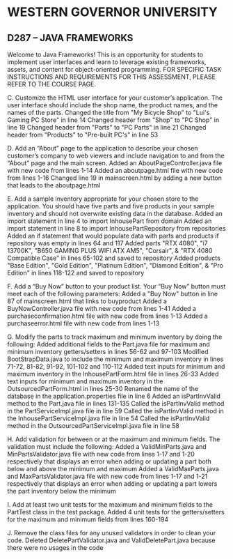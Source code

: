 # WESTERN GOVERNOR UNIVERSITY 
## D287 – JAVA FRAMEWORKS
Welcome to Java Frameworks! This is an opportunity for students to implement user interfaces and learn to leverage existing frameworks, assets, and content for object-oriented programming.
FOR SPECIFIC TASK INSTRUCTIONS AND REQUIREMENTS FOR THIS ASSESSMENT, PLEASE REFER TO THE COURSE PAGE.

C.  Customize the HTML user interface for your customer’s application. The user interface should include the shop name, the product names, and the names of the parts.
Changed the title from "My Bicycle Shop" to "Lui's Gaming PC Store" in line 14
Changed header from "Shop" to "PC Shop" in line 19
Changed header from "Parts" to "PC Parts" in line 21
Changed header from "Products" to "Pre-built PC's" in line 53

D.  Add an “About” page to the application to describe your chosen customer’s company to web viewers and include navigation to and from the “About” page and the main screen.
Added an AboutPageController.java file with new code from lines 1-14
Added an aboutpage.html file with new code from lines 1-16
Changed line 19 in mainscreen.html by adding a new button that leads to the aboutpage.html

E.  Add a sample inventory appropriate for your chosen store to the application. You should have five parts and five products in your sample inventory and should not overwrite existing data in the database.
Added an import statement in line 4 to import InhousePart from domain
Added an import statement in line 8 to import InhousePartRepository from repositories
Added an if statement that would populate data with parts and products if repository was empty in lines 64 and 117
Added parts "RTX 4080", "i7 13700K", "B650 GAMING PLUS WIFI ATX AM5", "Corsair", & "RTX 4080 Compatible Case" in lines 65-102 and saved to repository
Added products "Base Edition", "Gold Edition", "Platinum Edition", "Diamond Edition", & "Pro Edition" in lines 118-122 and saved to repository

F.  Add a “Buy Now” button to your product list. Your “Buy Now” button must meet each of the following parameters:
Added a "Buy Now" button in line 87 of mainscreen.html that links to buyproduct
Added a BuyNowController.java file with new code from lines 1-41
Added a purchaseconfirmation.html file with new code from lines 1-13
Added a purchaseerror.html file with new code from lines 1-13

G.  Modify the parts to track maximum and minimum inventory by doing the following:
Added additional fields to the Part.java file for maximum and minimum inventory getters/setters in lines 56-62 and 97-103
Modified BootStrapData.java to include the minimum and maximum inventory in lines 71-72, 81-82, 91-92, 101-102 and 110-112
Added text inputs for minimum and maximum inventory in the InhousePartForm.html file in lines 26-33
Added text inputs for minimum and maximum inventory in the OutsourcedPartForm.html in lines 25-30
Renamed the name of the database in the application.properties file in line 6
Added an isPartInvValid method to the Part.java file in lines 131-135
Called the isPartInvValid method in the PartServiceImpl.java file in line 59
Called the isPartInvValid method in the InhousePartServiceImpl.java file in line 54
Called the isPartInvValid method in the OutsourcedPartServiceImpl.java file in line 58

H.  Add validation for between or at the maximum and minimum fields. The validation must include the following:
Added a ValidMinParts.java and MinPartsValidator.java file with new code from lines 1-17 and 1-20 respectively that displays an error when adding or updating a part both below and above the minimum and maximum
Added a ValidMaxParts.java and MaxPartsValidator.java file with new code from lines 1-17 and 1-21 respectively that displays an error when adding or updating a part lowers the part inventory below the minimum

I.  Add at least two unit tests for the maximum and minimum fields to the PartTest class in the test package.
Added 4 unit tests for the getters/setters for the maximum and minimum fields from lines 160-194

J.  Remove the class files for any unused validators in order to clean your code.
Deleted DeletePartValidator.java and ValidDeletePart.java because there were no usages in the code